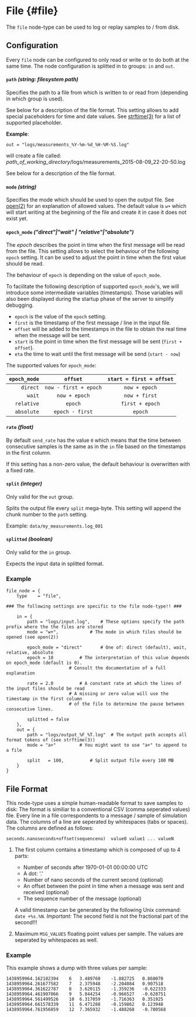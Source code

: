 # File {#file}

The `file` node-type can be used to log or replay samples to / from disk.

## Configuration

Every `file` node can be configured to only read or write or to do both at the same time.
The node configuration is splitted in to groups: `in` and `out`.

#### `path` *(string: filesystem path)*

Specifies the path to a file from which is written to or read from (depending in which group is used).

See below for a description of the file format.
This setting allows to add special paceholders for time and date values.
See [strftime(3)](http://man7.org/linux/man-pages/man3/strftime.3.html) for a list of supported placeholder.

**Example**:

    out = "logs/measurements_%Y-%m-%d_%H-%M-%S.log"

will create a file called: *path_of_working_directory*/logs/measurements_2015-08-09_22-20-50.log

See below for a description of the file format.

#### `mode` *(string)*

Specifies the mode which should be used to open the output file.
See [open(2)](http://man7.org/linux/man-pages/man2/open.2.html) for an explanation of allowed values.
The default value is `w+` which will start writing at the beginning of the file and create it in case it does not exist yet.

#### `epoch_mode` *("direct"|"wait" | "relative"|"absolute")*

The *epoch* describes the point in time when the first message will be read from the file.
This setting allows to select the behaviour of the following `epoch` setting.
It can be used to adjust the point in time when the first value should be read.

The behaviour of `epoch` is depending on the value of `epoch_mode`.

To facilitate the following description of supported `epoch_mode`'s, we will introduce some intermediate variables (timestamps).
Those variables will also been displayed during the startup phase of the server to simplify debugging.

- `epoch` is the value of the `epoch` setting.
- `first` is the timestamp of the first message / line in the input file.
- `offset` will be added to the timestamps in the file to obtain the real time when the message will be sent.
- `start` is the point in time when the first message will be sent (`first + offset`).
- `eta` the time to wait until the first message will be send (`start - now`)

The supported values for `epoch_mode`:
 
 | `epoch_mode` | `offset`              | `start = first + offset` |
 | -----------: | :-------------------: | :----------------------: |
 | `direct`     | `now - first + epoch` | `now + epoch`            |
 | `wait`       | `now + epoch`         | `now + first`            | 
 | `relative`   | `epoch`               | `first + epoch`          |
 | `absolute`   | `epoch - first`       | `epoch`                  |

#### `rate` *(float)*

By default `send_rate` has the value `0` which means that the time between consecutive samples is the same as in the `in` file based on the timestamps in the first column. 

If this setting has a non-zero value, the default behaviour is overwritten with a fixed rate.

#### `split` *(integer)*

Only valid for the `out` group.

Splits the output file every `split` mega-byte. This setting will append the chunk number to the `path` setting.

Example: `data/my_measurements.log_001`

#### `splitted` *(boolean)*

Only valid for the `in` group.

Expects the input data in splitted format.

### Example

	file_node = {
		type	= "file",
		
	### The following settings are specific to the file node-type!! ###

		in = {
			path = "logs/input.log",	# These options specify the path prefix where the the files are stored
			mode = "w+",			# The mode in which files should be opened (see open(2))
							
			epoch_mode = "direct"		# One of: direct (default), wait, relative, absolute
			epoch = 10			# The interpretation of this value depends on epoch_mode (default is 0).
							# Consult the documentation of a full explanation

			rate = 2.0			# A constant rate at which the lines of the input files should be read
							# A missing or zero value will use the timestamp in the first column
							# of the file to determine the pause between consecutive lines.
			
			splitted = false
		},
		out = {
			path = "logs/output_%F_%T.log"	# The output path accepts all format tokens of (see strftime(3))
			mode = "a+"			# You might want to use "a+" to append to a file

			split	= 100,			# Split output file every 100 MB
		}
	}

## File Format

This node-type uses a simple human-readable format to save samples to disk:
The format is similiar to a conventional CSV (comma seperated values) file.
Every line in a file correspondents to a message / sample of simulation data.
The columns of a line are seperated by whitespaces (tabs or spaces).
The columns are defined as follows:

    seconds.nanoseconds+offset(sequenceno)	value0 value1 ... valueN

 1. The first column contains a timestamp which is composed of up to 4 parts:
     - Number of seconds after 1970-01-01 00:00:00 UTC
     - A dot: '.'
     - Number of nano seconds of the current second (optional)
     - An offset between the point in time when a message was sent and received (optional)
     - The sequence number of the message (optional)
     
     A valid timestamp can be generated by the following Unix command: `date +%s.%N`.
     *Important:* The second field is not the fractional part of the second!!!

 2. Maximum `MSG_VALUES` floating point values per sample. The values are seperated by whitespaces as well.

### Example

This example shows a dump with three values per sample:

    1438959964.162102394	6	3.489760	-1.882725	0.860070
    1438959964.261677582	7	2.375948	-2.204084	0.907518
    1438959964.361622787	8	3.620115	-1.359236	-0.622333
    1438959964.461907066	9	5.844254	-0.966527	-0.628751
    1438959964.561499526	10	6.317059	-1.716363	0.351925
    1438959964.661578339	11	6.471288	-0.159862	0.123948
    1438959964.761956859	12	7.365932	-1.488268	-0.780568
